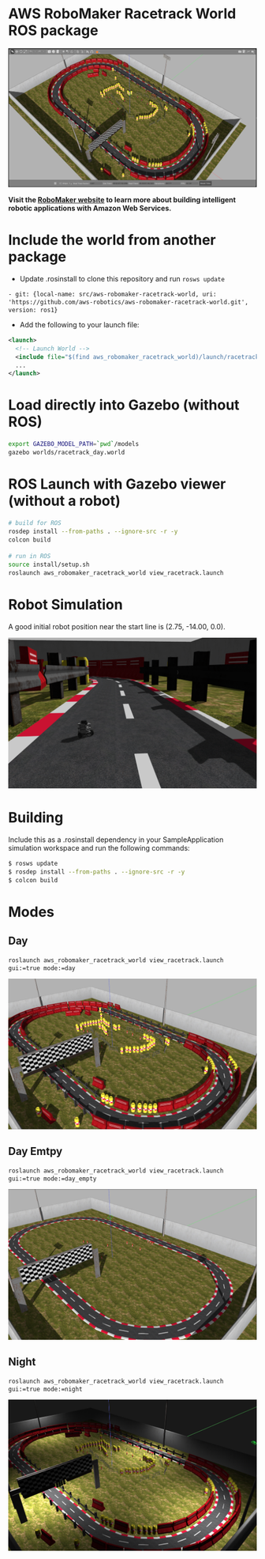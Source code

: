 # AWS RoboMaker Racetrack World ROS package

![Gazebo01](docs/images/gazebo_01.png)

**Visit the [RoboMaker website](https://aws.amazon.com/robomaker/) to learn more about building intelligent robotic applications with Amazon Web Services.**

# Include the world from another package

* Update .rosinstall to clone this repository and run `rosws update`
```
- git: {local-name: src/aws-robomaker-racetrack-world, uri: 'https://github.com/aws-robotics/aws-robomaker-racetrack-world.git', version: ros1}
```
* Add the following to your launch file:
```xml
<launch>
  <!-- Launch World -->
  <include file="$(find aws_robomaker_racetrack_world)/launch/racetrack.launch"/>
  ...
</launch>
```

# Load directly into Gazebo (without ROS)
```bash
export GAZEBO_MODEL_PATH=`pwd`/models
gazebo worlds/racetrack_day.world
```

# ROS Launch with Gazebo viewer (without a robot)
```bash
# build for ROS
rosdep install --from-paths . --ignore-src -r -y
colcon build

# run in ROS
source install/setup.sh
roslaunch aws_robomaker_racetrack_world view_racetrack.launch
```

# Robot Simulation
A good initial robot position near the start line is (2.75, -14.00, 0.0).   

![Gazebo01](docs/images/turtlebot_burger.png)

# Building
Include this as a .rosinstall dependency in your SampleApplication simulation workspace and run the following commands:

```bash
$ rosws update
$ rosdep install --from-paths . --ignore-src -r -y
$ colcon build
```

# Modes
## Day 
```
roslaunch aws_robomaker_racetrack_world view_racetrack.launch gui:=true mode:=day
```
![Gazebo01](docs/images/day_01.png)

## Day Emtpy 
```
roslaunch aws_robomaker_racetrack_world view_racetrack.launch gui:=true mode:=day_empty
```
![Gazebo01](docs/images/day_empty_01.png)

## Night
```
roslaunch aws_robomaker_racetrack_world view_racetrack.launch gui:=true mode:=night
```
![Gazebo01](docs/images/night_01.png)

